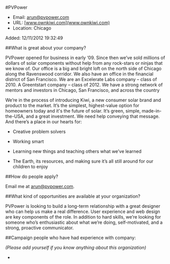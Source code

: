 
#PVPower

* Email: [arun@pvpower.com](mailto:arun@pvpower.com)
* URL: [www.ownkiwi.com](www.ownkiwi.com)
* Location: Chicago

Added: 12/11/2012 19:32:49

##What is great about your company?

PVPower opened for business in early ‘09.  Since then we’ve sold millions of dollars of solar components without help from any rock-stars or ninjas that we know of.  Our office is a big and bright loft on the north side of Chicago along the Ravenswood corridor. We also have an office in the financial district of San Francisco. We are an Excelerate Labs company – class of 2010.  A Greentstart company – class of 2012.  We have a strong network of mentors and investors in Chicago, San Francisco, and across the country



We’re in the process of introducing Kiwi, a new consumer solar brand and product to the market. It’s the simplest, highest-value option for homeowners today and it's the future of solar.  It’s green, simple, made-in-the-USA, and a great investment. We need help conveying that message. And there’s a place in our hearts for:



- Creative problem solvers

- Working smart

- Learning new things and teaching others what we’ve learned

- The Earth, its resources, and making sure it’s all still around for our children to enjoy

##How do people apply?

Email me at arun@pvpower.com.

##What kind of opportunities are available at your organization?

PVPower is looking to build a long-term relationship with a great designer who can help us make a real difference.   User experience and web design are key components of the role.  In addition to hard skills, we’re looking for someone who’s enthusiastic about what we’re doing, self-motivated, and a strong, proactive communicator.

##Campaign people who have had experience with company:

*(Please add yourself if you know anything about this organization)*

* 


    